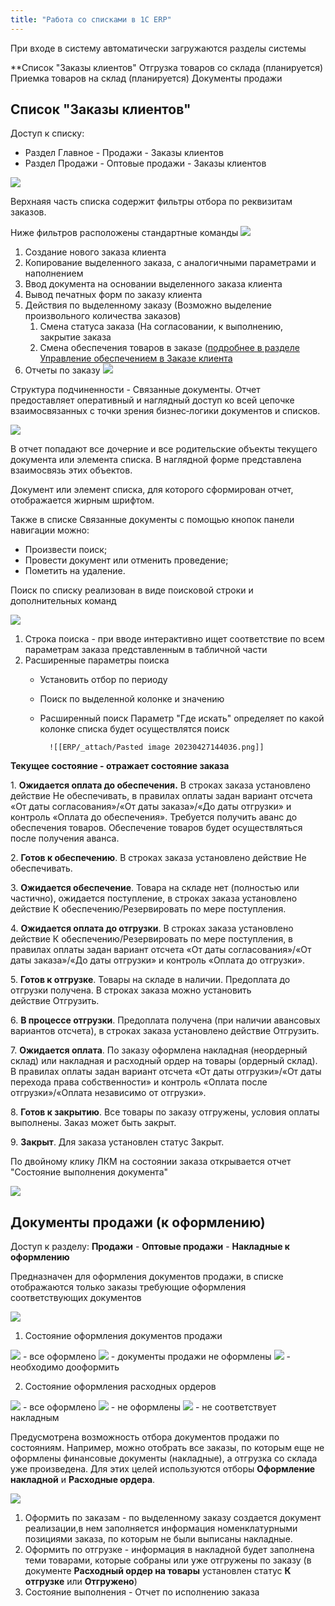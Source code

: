 ```yaml
---
title: "Работа со списками в 1С ERP"
---
```


При входе в систему автоматически загружаются разделы системы

**Список "Заказы клиентов"
Отгрузка товаров со склада (планируется)
Приемка товаров на склад (планируется)
Документы продажи

## Список "Заказы клиентов"

Доступ к списку:
- Раздел Главное - Продажи - Заказы клиентов
- Раздел Продажи - Оптовые продажи - Заказы клиентов

![](ERP/_attach/Pasted%20image%2020230427110504.png)

Верхнаяя часть списка содержит фильтры отбора по реквизитам заказов.

Ниже фильтров расположены стандартные команды
![](ERP/_attach/Pasted%20image%2020230427111122.png)

1. Создание нового заказа клиента
2. Копирование выделенного заказа, с аналогичными параметрами и наполнением
3. Ввод документа на основании выделенного заказа клиента
4. Вывод печатных форм по заказу клиента
5. Действия по выделенному заказу (Возможно выделение произвольного количества заказов)
	1. Смена статуса заказа (На согласовании, к выполнению, закрытие заказа
	2. Смена обеспечения товаров в заказе ([подробнее в разделе Управление обеспечением в Заказе клиента](obsidian://open?vault=content2&file=ERP%2F%D0%A3%D0%BF%D1%80%D0%B0%D0%B2%D0%BB%D0%B5%D0%BD%D0%B8%D0%B5%20%D0%BF%D1%80%D0%BE%D0%B4%D0%B0%D0%B6%D0%B0%D0%BC%D0%B8%2F%D0%97%D0%B0%D0%BF%D1%87%D0%B0%D1%81%D1%82%D0%B8%2F%D0%9E%D1%84%D0%BE%D1%80%D0%BC%D0%BB%D0%B5%D0%BD%D0%B8%D0%B5%20%D0%B7%D0%B0%D0%BA%D0%B0%D0%B7%D0%B0%20%D0%BA%D0%BB%D0%B8%D0%B5%D0%BD%D1%82%D0%B0%201C%20ERP)
6. Отчеты по заказу
![](ERP/_attach/Pasted%20image%2020230427111748.png)

Структура подчиненности - Связанные документы. Отчет предоставляет оперативный и наглядный доступ ко всей цепочке взаимосвязанных с точки зрения бизнес‑логики документов и списков.

![](ERP/_attach/Pasted%20image%2020230427112041.png)

В отчет попадают все дочерние и все родительские объекты текущего документа или элемента списка. В наглядной форме представлена взаимосвязь этих объектов.

Документ или элемент списка, для которого сформирован отчет, отображается жирным шрифтом.

Также в списке Связанные документы с помощью кнопок панели навигации можно:
- Произвести поиск;
- Провести документ или отменить проведение;
- Пометить на удаление.

Поиск по списку реализован в виде поисковой строки и дополнительных команд

![](ERP/_attach/Pasted%20image%2020230427131645.png)

1. Строка поиска - при вводе интерактивно ищет соответствие по всем параметрам заказа представленным в табличной части
2. Расширенные параметры поиска
	- Установить отбор по периоду
	- Поиск по выделенной колонке и значению
	- Расширенный поиск
			Параметр "Где искать" определяет по какой колонке списка будет осуществлятся поиск

			![[ERP/_attach/Pasted image 20230427144036.png]]



**Текущее состояние - отражает состояние заказа**

1. **Ожидается оплата до обеспечения.** В строках заказа установлено действие Не обеспечивать, в правилах оплаты задан вариант отсчета «От даты согласования»/«От даты заказа»/«До даты отгрузки» и контроль «Оплата до обеспечения». Требуется получить аванс до обеспечения товаров. Обеспечение товаров будет осуществляться после получения аванса.

2. **Готов к обеспечению**. В строках заказа установлено действие Не обеспечивать.

3. **Ожидается обеспечение**. Товара на складе нет (полностью или частично), ожидается поступление, в строках заказа установлено действие К обеспечению/Резервировать по мере поступления.

4. **Ожидается оплата до отгрузки**. В строках заказа установлено действие К обеспечению/Резервировать по мере поступления, в правилах оплаты задан вариант отсчета «От даты согласования»/«От даты заказа»/«До даты отгрузки» и контроль «Оплата до отгрузки».

5. **Готов к отгрузке**. Товары на складе в наличии. Предоплата до отгрузки получена. В строках заказа можно установить действие Отгрузить.

6. **В процессе отгрузки**. Предоплата получена (при наличии авансовых вариантов отсчета), в строках заказа установлено действие Отгрузить.

7. **Ожидается оплата**. По заказу оформлена накладная (неордерный склад) или накладная и расходный ордер на товары (ордерный склад). В правилах оплаты задан вариант отсчета «От даты отгрузки»/«От даты перехода права собственности» и контроль «Оплата после отгрузки»/«Оплата независимо от отгрузки».

8. **Готов к закрытию**. Все товары по заказу отгружены, условия оплаты выполнены. Заказ может быть закрыт.

9. **Закрыт**. Для заказа установлен статус Закрыт.

По двойному клику ЛКМ на состоянии заказа открывается отчет "Состояние выполнения документа"


![](ERP/_attach/Pasted%20image%2020230406105311.png)


## Документы продажи (к оформлению)

Доступ к разделу: **Продажи** - **Оптовые продажи** - **Накладные к оформлению**

Предназначен для оформления документов продажи, в списке отображаются только заказы требующие оформления соответствующих документов

![](ERP/_attach/Pasted%20image%2020230427160054.png)

1. Состояние оформления документов продажи

![](ERP/_attach/Pasted%20image%2020230427160229.png) - все оформлено
![](ERP/_attach/Pasted%20image%2020230427160248.png) - документы продажи не оформлены
![](ERP/_attach/Pasted%20image%2020230427160305.png) - необходимо дооформить

2. Состояние оформления расходных ордеров

![](ERP/_attach/Pasted%20image%2020230427160229.png) - все оформлено
![](ERP/_attach/Pasted%20image%2020230427160248.png) - не оформлены
![](ERP/_attach/Pasted%20image%2020230427160441.png) - не соответствует накладным

Предусмотрена возможность отбора документов продажи по состояниям. Например, можно отобрать все заказы, по которым еще не оформлены финансовые документы (накладные), а отгрузка со склада уже произведена. Для этих целей используются отборы **Оформление накладной** и **Расходные ордера**.

![](ERP/_attach/Pasted%20image%2020230427163440.png)

1. Оформить по заказам - по выделенному заказу создается документ реализации,в нем заполняется информация номенклатурными позициями заказа, по которым не были выписаны накладные.
2. Оформить по отгрузке - информация в накладной будет заполнена теми товарами, которые собраны или уже отгружены по заказу (в документе **Расходный ордер на товары** установлен статус **К отгрузке** или **Отгружено**)
3. Состояние выполнения - Отчет по исполнению заказа